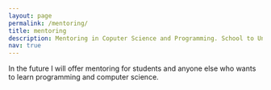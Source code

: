 ```yaml
---
layout: page
permalink: /mentoring/
title: mentoring
description: Mentoring in Coputer Science and Programming. School to University level.
nav: true
---
```


In the future I will offer mentoring for students and anyone else who wants to learn programming and computer science.
